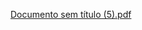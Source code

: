 [Documento sem título (5).pdf](https://github.com/user-attachments/files/18114553/Documento.sem.titulo.5.pdf)
